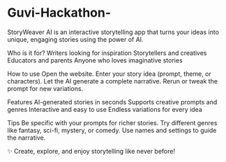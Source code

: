 # Guvi-Hackathon-
StoryWeaver AI is an interactive storytelling app that turns your ideas into unique, engaging stories using the power of AI.

Who is it for?
Writers looking for inspiration
Storytellers and creatives
Educators and parents
Anyone who loves imaginative stories

How to use
Open the website.
Enter your story idea (prompt, theme, or characters).
Let the AI generate a complete narrative.
Rerun or tweak the prompt for new variations.

Features
AI-generated stories in seconds
Supports creative prompts and genres
Interactive and easy to use
Endless variations for every idea

Tips
Be specific with your prompts for richer stories.
Try different genres like fantasy, sci-fi, mystery, or comedy.
Use names and settings to guide the narrative.

✨ Create, explore, and enjoy storytelling like never before!
